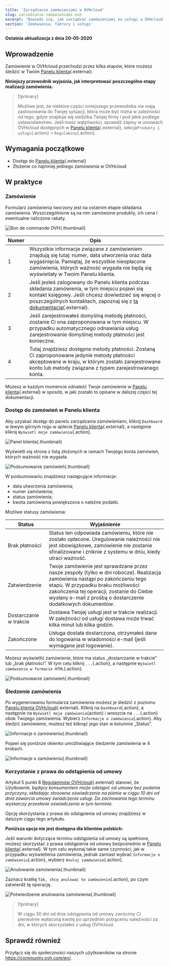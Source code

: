 ```yaml
---
title: 'Zarządzanie zamówieniami w OVHcloud'
slug: zarzadzanie-zamowieniami-ovh
excerpt: 'Dowiedz się, jak zarządzać zamówieniami na usługi w OVHcloud'
section: 'Zamówienia, faktury i usługi'
---
```


**Ostatnia aktualizacja z dnia 20-05-2020**

## Wprowadzenie

Zamówienie w OVHcloud przechodzi przez kilka etapów, które możesz śledzić w Twoim [Panelu klienta](https://www.ovh.com/auth/?action=gotomanager){.external}.

**Niniejszy przewodnik wyjaśnia, jak interpretować poszczególne etapy realizacji zamówienia.**

> [!primary]
>
> Możliwe jest, że niektóre części niniejszego przewodnika nie mają zastosowania do Twojej sytuacji, która może być różna w zależności od tego, gdzie znajduje się siedziba Twojej firmy i pod jakie podlega ustawodawstwo. Jeśli masz wątpliwości, sprawdź zapisy w umowach OVHcloud dostępnych w [Panelu klienta](https://www.ovh.com/auth/?action=gotomanager){.external}, sekcja`Produkty i usługi`{.action} > `Regulaminy`{.action}.
>

## Wymagania początkowe

- Dostęp do [Panelu klienta](https://www.ovh.com/auth/?action=gotomanager){.external}
- Złożenie co najmniej jednego zamówienia w OVHcloud


## W praktyce

### Zamówienie

Formularz zamówienia tworzony jest na ostatnim etapie składania zamówienia. Wyszczególnione są na nim zamówione produkty, ich cena i ewentualne naliczone rabaty.

![Bon de commande OVH](images/order01.png){.thumbnail}

|Numer|Opis |
|---|---|
|1|Wszystkie informacje związane z zamówieniem znajdują się tutaj: numer, data utworzenia oraz data wygaśnięcia. Pamiętaj, że wszystkie nieopłacone zamówienia, których ważność wygasła nie będą się wyświetlały w Twoim Panelu klienta.|
|2|Jeśli jesteś zalogowany do Panelu klienta podczas składania zamówienia, w tym miejscu pojawi się kontakt księgowy. Jeśli chcesz dowiedzieć się więcej o poszczególnych kontaktach, zapoznaj się z [tą dokumentacją](../../customer/zarzadzanie_kontaktami/){.external}.|
|3|Jeśli zarejestrowałeś domyślną metodę płatności, zostanie Ci ona zaproponowana w tym miejscu. W przypadku automatycznego odnawiania usług zarejestrowanie domyślnej metody płatności jest konieczne.|
|4|Tutaj znajdziesz dostępne metody płatności. Zostaną Ci zaproponowane jedynie metody płatności akceptowane w kraju, w którym zostało zarejestrowane konto lub metody związane z typem zarejestrowanego konta.|


Możesz w każdym momencie odnaleźć Twoje zamówienie w [Panelu klienta](https://www.ovh.com/auth/?action=gotomanager){.external} w sposób, w jaki zostało to opisane w dalszej części tej dokumentacji.


### Dostęp do zamówień w Panelu klienta

Aby uzyskać dostęp do panelu zarządzania zamówieniami, kliknij `Dashboard` w lewym górnym rogu w aplecie [Panelu klienta](https://www.ovh.com/auth/?action=gotomanager){.external}, a następnie kliknij `Wyświetl moje zamówienia`{.action}.

![Panel klienta](images/huborders.png){.thumbnail}

Wyświetli się strona z listą złożonych w ramach Twojego konta zamówień, których ważność nie wygasła.

![Podsumowanie zamówień](images/order03.png){.thumbnail}


W podsumowaniu znajdziesz następujące informacje:

- data utworzenia zamówienia;
- numer zamówienia;
- status zamówienia;
- kwota zamówienia powiększona o należne podatki.

Możliwe statusy zamówienia: 

|Status|Wyjaśnienie|
|---|---|
|Brak płatności|Status ten odpowiada zamówieniu, które nie zostało opłacone. Uregulowanie należności nie jest obowiązkowe, zamówienie nie zostanie sfinalizowane i zniknie z systemu w dniu, kiedy utraci ważność.|
|Zatwierdzenie|Twoje zamówienie jest sprawdzane przez nasze zespoły (tylko w dni robocze). Realizacja zamówienia nastąpi po zakończeniu tego etapu. W przypadku braku możliwości zakończenia tej operacji, zostanie do Ciebie wysłany e-mail z prośbą o dostarczenie dodatkowych dokumentów.|
|Dostarczanie w trakcie|Dostawa Twojej usługi jest w trakcie realizacji. W zależności od usługi dostawa może trwać kilka minut lub kilka godzin.|
|Zakończone|Usługa dostała dostarczona, otrzymałeś dane do logowania w wiadomości e-mail (jeśli wymagane jest logowanie).|

Możesz wyświetlić zamówienie, które ma status „dostarczanie w trakcie” lub „brak płatności”. W tym celu kliknij `...`{.action}, a następnie `Wyświetl zamówienie w formacie HTML`{.action}.

![Podsumowanie zamówień](images/html_order.png){.thumbnail}

### Śledzenie zamówienia

Po wygenerowaniu formularza zamówienia możesz je śledzić z poziomu [Panelu klienta OVHcloud](https://www.ovh.com/auth/?action=gotomanager){.external}. Kliknij na `Dashboard`{.action}, a następnie na `Wyświetl moje zamówienia`{action} i wreszcie na `...`{.action} obok Twojego zamówienia. Wybierz `Informacje o zamówieniu`{.action}. Aby śledzić zamówienie, możesz też kliknąć jego stan w kolumnie „Status”.

![Informacje o zamówieniu](images/order05b.png){.thumbnail}

Pojawi się poniższe okienko umożliwiające śledzenie zamówienia w 4 krokach. 

![Informacje o zamówieniu](images/order06.png){.thumbnail}


### Korzystanie z prawa do odstąpienia od umowy

Artykuł 5 punkt 8 [Regulaminów OVHcloud](https://www.ovh.pl/pomoc/regulaminy/){.external} stanowi, że *Użytkownik, będący konsumentem może odstąpić od umowy bez podania przyczyny, składając stosowne oświadczenie na piśmie w ciągu 10 dni od dnia zawarcia umowy świadczenia usługi. Do zachowania tego terminu wystarczy przesłanie oświadczenia w tym terminie.*

Opcję skorzystania z prawa do odstąpienia od umowy znajdziesz w dalszym ciągu tego artykułu.

**Poniższa opcja nie jest dostępna dla klientów polskich:**

Jeśli warunki dotyczące terminu odstąpienia od umowy są spełnione, możesz skorzystać z prawa odstąpienia od umowy bezpośrednio w [Panelu klienta](https://www.ovh.com/auth/?action=gotomanager){.external}. W tym celu wykonaj takie same czynności, jak w przypadku wyświetlenia zamówienia, jednak zamiast wybrać `Informacje o zamówieniu`{.action}, wybierz `Anuluj zamówienie`{.action}.

![Anulowanie zamówienia](images/cancelorder1.png){.thumbnail}

Zaznacz kratkę `Tak, chcę anulować to zamówienie`{.action}, po czym zatwierdź tę operację.

![Potwierdzenie anulowania zamówienia](images/cancelorder2.png){.thumbnail}


> [!primary]
>
> W ciągu 30 dni od dnia odstąpienia od umowy zwrócimy Ci pierwotnie wpłaconą kwotę po uprzednim potrąceniu należności za dni, w których skorzystałeś z usług OVHcloud. 
>


## Sprawdź również

Przyłącz się do społeczności naszych użytkowników na stronie <https://community.ovh.com/en/>.